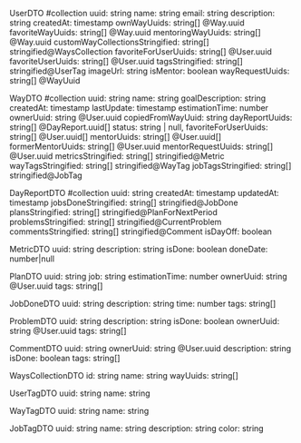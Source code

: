 UserDTO #collection
uuid: string
name: string
email: string
description: string
createdAt: timestamp
ownWayUuids: string[] @Way.uuid
favoriteWayUuids: string[] @Way.uuid
mentoringWayUuids: string[] @Way.uuid
customWayCollectionsStringified: string[] stringified@WaysCollection
favoriteForUserUuids: string[] @User.uuid
favoriteUserUuids: string[] @User.uuid
tagsStringified: string[] stringified@UserTag
imageUrl: string
isMentor: boolean
wayRequestUuids: string[] @WayUuid

WayDTO #collection
uuid: string
name: string
goalDescription: string
createdAt: timestamp
lastUpdate: timestamp
estimationTime: number
ownerUuid: string @User.uuid
copiedFromWayUuid: string
dayReportUuids: string[] @DayReport.uuid[]
status: string | null,
favoriteForUserUuids: string[] @User.uuid[]
mentorUuids: string[] @User.uuid[]
formerMentorUuids: string[] @User.uuid
mentorRequestUuids: string[] @User.uuid
metricsStringified: string[] stringified@Metric
wayTagsStringified: string[] stringified@WayTag
jobTagsStringified: string[] stringified@JobTag

DayReportDTO #collection
uuid: string
createdAt: timestamp
updatedAt: timestamp
jobsDoneStringified: string[] stringified@JobDone
plansStringified: string[] stringified@PlanForNextPeriod
problemsStringified: string[] stringified@CurrentProblem
commentsStringified: string[] stringified@Comment
isDayOff: boolean

MetricDTO
uuid: string
description: string
isDone: boolean
doneDate: number|null

PlanDTO
uuid: string
job: string
estimationTime: number
ownerUuid: string @User.uuid
tags: string[]

JobDoneDTO
uuid: string
description: string
time: number
tags: string[]

ProblemDTO
uuid: string
description: string
isDone: boolean
ownerUuid: string @User.uuid
tags: string[]

CommentDTO
uuid: string
ownerUuid: string @User.uuid
description: string
isDone: boolean
tags: string[]

WaysCollectionDTO
id: string
name: string
wayUuids: string[]

UserTagDTO
uuid: string
name: string

WayTagDTO
uuid: string
name: string

JobTagDTO
uuid: string
name: string
description: string
color: string